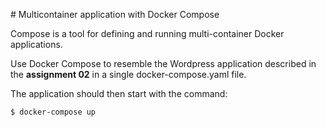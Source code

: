 # Multicontainer application with Docker Compose

Compose is a tool for defining and running multi-container Docker applications.

Use Docker Compose to resemble the Wordpress application described in the **assignment 02** in a single docker-compose.yaml file.

The application should then start with the command:

```console
$ docker-compose up
```

